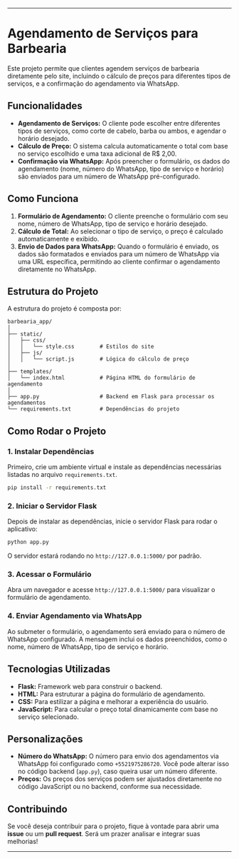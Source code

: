 ---

# Agendamento de Serviços para Barbearia

Este projeto permite que clientes agendem serviços de barbearia diretamente pelo site, incluindo o cálculo de preços para diferentes tipos de serviços, e a confirmação do agendamento via WhatsApp.

## Funcionalidades

- **Agendamento de Serviços:** O cliente pode escolher entre diferentes tipos de serviços, como corte de cabelo, barba ou ambos, e agendar o horário desejado.
- **Cálculo de Preço:** O sistema calcula automaticamente o total com base no serviço escolhido e uma taxa adicional de R$ 2,00.
- **Confirmação via WhatsApp:** Após preencher o formulário, os dados do agendamento (nome, número do WhatsApp, tipo de serviço e horário) são enviados para um número de WhatsApp pré-configurado.

## Como Funciona

1. **Formulário de Agendamento:** O cliente preenche o formulário com seu nome, número de WhatsApp, tipo de serviço e horário desejado.
2. **Cálculo de Total:** Ao selecionar o tipo de serviço, o preço é calculado automaticamente e exibido.
3. **Envio de Dados para WhatsApp:** Quando o formulário é enviado, os dados são formatados e enviados para um número de WhatsApp via uma URL específica, permitindo ao cliente confirmar o agendamento diretamente no WhatsApp.

## Estrutura do Projeto

A estrutura do projeto é composta por:

```
barbearia_app/
│
├── static/
│   ├── css/
│   │   └── style.css        # Estilos do site
│   ├── js/
│   │   └── script.js        # Lógica do cálculo de preço
│
├── templates/
│   └── index.html           # Página HTML do formulário de agendamento
│
├── app.py                   # Backend em Flask para processar os agendamentos
└── requirements.txt         # Dependências do projeto
```

## Como Rodar o Projeto

### 1. Instalar Dependências

Primeiro, crie um ambiente virtual e instale as dependências necessárias listadas no arquivo `requirements.txt`.

```bash
pip install -r requirements.txt
```

### 2. Iniciar o Servidor Flask

Depois de instalar as dependências, inicie o servidor Flask para rodar o aplicativo:

```bash
python app.py
```

O servidor estará rodando no `http://127.0.0.1:5000/` por padrão.

### 3. Acessar o Formulário

Abra um navegador e acesse `http://127.0.0.1:5000/` para visualizar o formulário de agendamento.

### 4. Enviar Agendamento via WhatsApp

Ao submeter o formulário, o agendamento será enviado para o número de WhatsApp configurado. A mensagem inclui os dados preenchidos, como o nome, número de WhatsApp, tipo de serviço e horário.

## Tecnologias Utilizadas

- **Flask:** Framework web para construir o backend.
- **HTML:** Para estruturar a página do formulário de agendamento.
- **CSS:** Para estilizar a página e melhorar a experiência do usuário.
- **JavaScript:** Para calcular o preço total dinamicamente com base no serviço selecionado.

## Personalizações

- **Número do WhatsApp:** O número para envio dos agendamentos via WhatsApp foi configurado como `+5521975286720`. Você pode alterar isso no código backend (`app.py`), caso queira usar um número diferente.
- **Preços:** Os preços dos serviços podem ser ajustados diretamente no código JavaScript ou no backend, conforme sua necessidade.

## Contribuindo

Se você deseja contribuir para o projeto, fique à vontade para abrir uma **issue** ou um **pull request**. Será um prazer analisar e integrar suas melhorias!

---